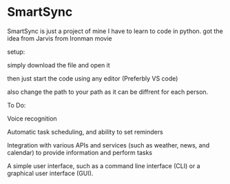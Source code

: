 # SmartSync

SmartSync is just a project of mine I have to learn to code in python. got the idea from Jarvis from Ironman movie

setup:

simply download the file and open it

then just start the code using any editor (Preferbly VS code)

also change the path to your path as it can be diffrent for each person.


To Do:

Voice recognition

Automatic task scheduling, and ability to set reminders

Integration with various APIs and services (such as weather, news, and calendar) to provide information and perform tasks

A simple user interface, such as a command line interface (CLI) or a graphical user interface (GUI).

